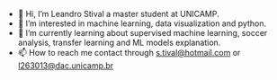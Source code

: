 - 👋 Hi, I’m Leandro Stival a master student at UNICAMP.
- 👀 I’m interested in machine learning, data visualization and python.
- 🌱 I’m currently learning about supervised machine learning, soccer analysis, transfer learning and ML models explanation.
- 📫 How to reach me contact through  s.tival@hotmail.com or l263013@dac.unicamp.br
